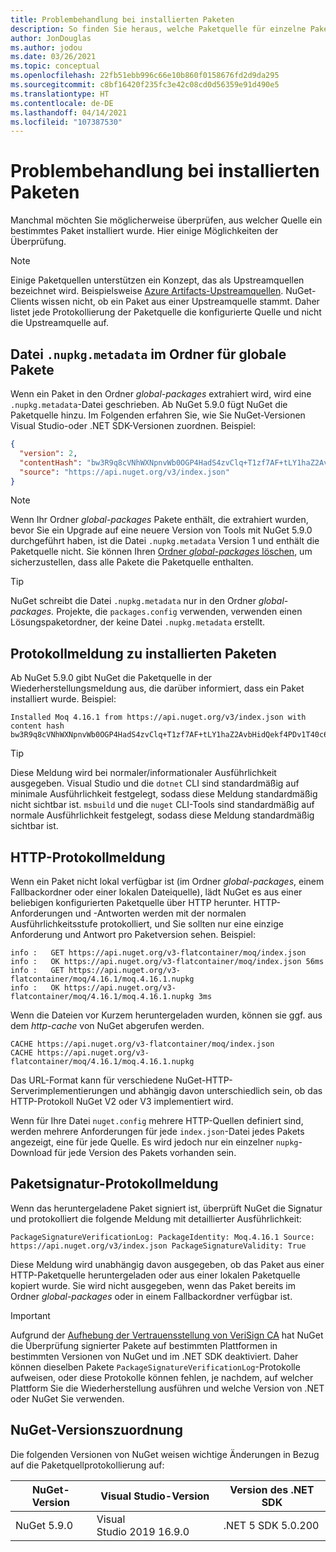 ```yaml
---
title: Problembehandlung bei installierten Paketen
description: So finden Sie heraus, welche Paketquelle für einzelne Pakete verwendet wurde.
author: JonDouglas
ms.author: jodou
ms.date: 03/26/2021
ms.topic: conceptual
ms.openlocfilehash: 22fb51ebb996c66e10b860f0158676fd2d9da295
ms.sourcegitcommit: c8bf16420f235fc3e42c08cd0d56359e91d490e5
ms.translationtype: HT
ms.contentlocale: de-DE
ms.lasthandoff: 04/14/2021
ms.locfileid: "107387530"
---
```

# <a name="troubleshooting-installed-packages"></a>Problembehandlung bei installierten Paketen

Manchmal möchten Sie möglicherweise überprüfen, aus welcher Quelle ein bestimmtes Paket installiert wurde. Hier einige Möglichkeiten der Überprüfung.

> [!Note]
> Einige Paketquellen unterstützen ein Konzept, das als Upstreamquellen bezeichnet wird. Beispielsweise [Azure Artifacts-Upstreamquellen](/azure/devops/artifacts/concepts/upstream-sources). NuGet-Clients wissen nicht, ob ein Paket aus einer Upstreamquelle stammt. Daher listet jede Protokollierung der Paketquelle die konfigurierte Quelle und nicht die Upstreamquelle auf.

## <a name="nupkgmetadata-file-in-global-packages-folder"></a>Datei `.nupkg.metadata` im Ordner für globale Pakete

Wenn ein Paket in den Ordner *global-packages* extrahiert wird, wird eine `.nupkg.metadata`-Datei geschrieben. Ab NuGet 5.9.0 fügt NuGet die Paketquelle hinzu. Im Folgenden erfahren Sie, wie Sie NuGet-Versionen Visual Studio-oder .NET SDK-Versionen zuordnen. Beispiel:

```json
{
  "version": 2,
  "contentHash": "bw3R9q8cVNhWXNpnvWb0OGP4HadS4zvClq+T1zf7AF+tLY1haZ2AvbHidQekf4PDv1T40c6brZeT/V0IBq7cEQ==",
  "source": "https://api.nuget.org/v3/index.json"
}
```

> [!Note]
> Wenn Ihr Ordner *global-packages* Pakete enthält, die extrahiert wurden, bevor Sie ein Upgrade auf eine neuere Version von Tools mit NuGet 5.9.0 durchgeführt haben, ist die Datei `.nupkg.metadata` Version 1 und enthält die Paketquelle nicht. Sie können Ihren [Ordner *global-packages* löschen](../consume-packages/managing-the-global-packages-and-cache-folders.md#clearing-local-folders), um sicherzustellen, dass alle Pakete die Paketquelle enthalten.

> [!Tip]
> NuGet schreibt die Datei `.nupkg.metadata` nur in den Ordner *global-packages.* Projekte, die `packages.config` verwenden, verwenden einen Lösungspaketordner, der keine Datei `.nupkg.metadata` erstellt.

## <a name="installed-package-log-message"></a>Protokollmeldung zu installierten Paketen

Ab NuGet 5.9.0 gibt NuGet die Paketquelle in der Wiederherstellungsmeldung aus, die darüber informiert, dass ein Paket installiert wurde. Beispiel:

```text
Installed Moq 4.16.1 from https://api.nuget.org/v3/index.json with content hash bw3R9q8cVNhWXNpnvWb0OGP4HadS4zvClq+T1zf7AF+tLY1haZ2AvbHidQekf4PDv1T40c6brZeT/V0IBq7cEQ==.
```

> [!Tip]
> Diese Meldung wird bei normaler/informationaler Ausführlichkeit ausgegeben. Visual Studio und die `dotnet` CLI sind standardmäßig auf minimale Ausführlichkeit festgelegt, sodass diese Meldung standardmäßig nicht sichtbar ist. `msbuild` und die `nuget` CLI-Tools sind standardmäßig auf normale Ausführlichkeit festgelegt, sodass diese Meldung standardmäßig sichtbar ist.

## <a name="http-log-message"></a>HTTP-Protokollmeldung

Wenn ein Paket nicht lokal verfügbar ist (im Ordner *global-packages*, einem Fallbackordner oder einer lokalen Dateiquelle), lädt NuGet es aus einer beliebigen konfigurierten Paketquelle über HTTP herunter. HTTP-Anforderungen und -Antworten werden mit der normalen Ausführlichkeitsstufe protokolliert, und Sie sollten nur eine einzige Anforderung und Antwort pro Paketversion sehen. Beispiel:

```text
info :   GET https://api.nuget.org/v3-flatcontainer/moq/index.json
info :   OK https://api.nuget.org/v3-flatcontainer/moq/index.json 56ms
info :   GET https://api.nuget.org/v3-flatcontainer/moq/4.16.1/moq.4.16.1.nupkg
info :   OK https://api.nuget.org/v3-flatcontainer/moq/4.16.1/moq.4.16.1.nupkg 3ms
```

Wenn die Dateien vor Kurzem heruntergeladen wurden, können sie ggf. aus dem *http-cache* von NuGet abgerufen werden.

```text
CACHE https://api.nuget.org/v3-flatcontainer/moq/index.json
CACHE https://api.nuget.org/v3-flatcontainer/moq/4.16.1/moq.4.16.1.nupkg
```

Das URL-Format kann für verschiedene NuGet-HTTP-Serverimplementierungen und abhängig davon unterschiedlich sein, ob das HTTP-Protokoll NuGet V2 oder V3 implementiert wird.

Wenn für Ihre Datei `nuget.config` mehrere HTTP-Quellen definiert sind, werden mehrere Anforderungen für jede `index.json`-Datei jedes Pakets angezeigt, eine für jede Quelle. Es wird jedoch nur ein einzelner `nupkg`-Download für jede Version des Pakets vorhanden sein.

## <a name="package-signature-log-message"></a>Paketsignatur-Protokollmeldung

Wenn das heruntergeladene Paket signiert ist, überprüft NuGet die Signatur und protokolliert die folgende Meldung mit detaillierter Ausführlichkeit:

```text
PackageSignatureVerificationLog: PackageIdentity: Moq.4.16.1 Source: https://api.nuget.org/v3/index.json PackageSignatureValidity: True
```

Diese Meldung wird unabhängig davon ausgegeben, ob das Paket aus einer HTTP-Paketquelle heruntergeladen oder aus einer lokalen Paketquelle kopiert wurde. Sie wird nicht ausgegeben, wenn das Paket bereits im Ordner *global-packages* oder in einem Fallbackordner verfügbar ist.

> [!Important]
> Aufgrund der [Aufhebung der Vertrauensstellung von VeriSign CA](https://github.com/dotnet/announcements/issues/180) hat NuGet die Überprüfung signierter Pakete auf bestimmten Plattformen in bestimmten Versionen von NuGet und im .NET SDK deaktiviert. Daher können dieselben Pakete `PackageSignatureVerificationLog`-Protokolle aufweisen, oder diese Protokolle können fehlen, je nachdem, auf welcher Plattform Sie die Wiederherstellung ausführen und welche Version von .NET oder NuGet Sie verwenden.

## <a name="nuget-version-map"></a>NuGet-Versionszuordnung

Die folgenden Versionen von NuGet weisen wichtige Änderungen in Bezug auf die Paketquellprotokollierung auf:

|NuGet-Version|Visual Studio-Version|Version des .NET SDK|
|---|---|---|
|NuGet 5.9.0|Visual Studio 2019 16.9.0|.NET 5 SDK 5.0.200|
